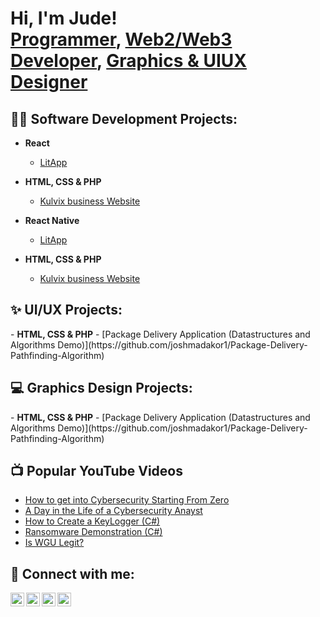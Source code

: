 <h1>Hi, I'm Jude! <br/><a href="https://github.com/judddex">Programmer</a>, <a href="https://www.linkedin.com/in/judechimaobi/">Web2/Web3 Developer</a>, <a href="https://www.behance.net/judechimaobi">Graphics & UIUX Designer</a></h1>

<h2>👨‍💻 Software Development Projects:</h2>

- <b>React</b>
  - [LitApp](https://github.com/joshmadakor1/Algorithms-Practice)
- <b>HTML, CSS & PHP</b>
  - [Kulvix business Website](https://github.com/joshmadakor1/Package-Delivery-Pathfinding-Algorithm)
 
- <b>React Native</b>
  - [LitApp](https://github.com/joshmadakor1/Algorithms-Practice)
- <b>HTML, CSS & PHP</b>
  - [Kulvix business Website](https://github.com/joshmadakor1/Package-Delivery-Pathfinding-Algorithm)

<h2>✨ UI/UX Projects:</h2>
- <b>HTML, CSS & PHP</b>
  - [Package Delivery Application (Datastructures and Algorithms Demo)](https://github.com/joshmadakor1/Package-Delivery-Pathfinding-Algorithm)
  
<h2>💻 Graphics Design Projects:</h2>
- <b>HTML, CSS & PHP</b>
  - [Package Delivery Application (Datastructures and Algorithms Demo)](https://github.com/joshmadakor1/Package-Delivery-Pathfinding-Algorithm)

  
<h2>📺 Popular YouTube Videos</h2>

- [How to get into Cybersecurity Starting From Zero](https://www.youtube.com/watch?v=a83ASGn_V_s)
- [A Day in the Life of a Cybersecurity Anayst](https://www.youtube.com/watch?v=uHy3oM7NnoU)
- [How to Create a KeyLogger (C#)](https://www.youtube.com/watch?v=N-L9hklSlNk)
- [Ransomware Demonstration (C#)](https://www.youtube.com/watch?v=OfvdQeh79s0)
- [Is WGU Legit?](https://www.youtube.com/watch?v=E2MwRWxDBkA)

<h2> 🤳 Connect with me:</h2>

[<img align="left" alt="JudeChimaobi | YouTube" width="22px" src="https://cdn.jsdelivr.net/npm/simple-icons@v3/icons/youtube.svg" />][youtube]
[<img align="left" alt="JudeChimaobi | Twitter" width="22px" src="https://cdn.jsdelivr.net/npm/simple-icons@v3/icons/twitter.svg" />][twitter]
[<img align="left" alt="JudeChimaobi | LinkedIn" width="22px" src="https://cdn.jsdelivr.net/npm/simple-icons@v3/icons/linkedin.svg" />][linkedin]
[<img align="left" alt="JudeChimaobi | Instagram" width="22px" src="https://cdn.jsdelivr.net/npm/simple-icons@v3/icons/instagram.svg" />][instagram]

[twitter]: https://twitter.com/judechimaobi
[youtube]: https://www.youtube.com/c/judechimaobi
[instagram]: https://www.instagram.com/judechimaobi/
[linkedin]: https://linkedin.com/in/judechimaobi

<!--
**JudeChimaobi/JudeChimaobi** is a ✨ _special_ ✨ repository because its `README.md` (this file) appears on your GitHub profile.

Here are some ideas to get you started:

- 🔭 I’m currently working on ...
- 🌱 I’m currently learning ...
- 👯 I’m looking to collaborate on ...
- 🤔 I’m looking for help with ...
- 💬 Ask me about ...
- 📫 How to reach me: ...
- 😄 Pronouns: ...
- ⚡ Fun fact: ...
-->
